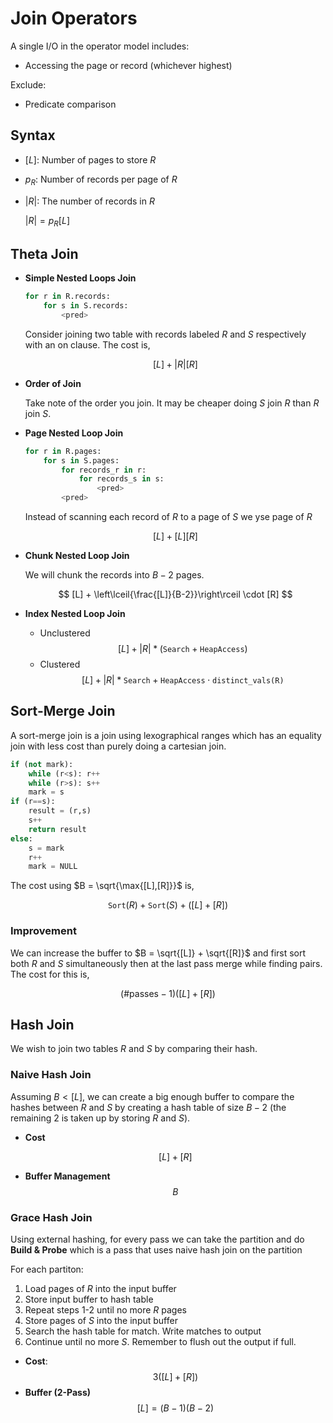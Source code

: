 #  Join Operators

A single I/O in the operator model includes:

* Accessing the page or record (whichever highest)

Exclude:

* Predicate comparison

## Syntax

* $[L]$: Number of pages to store $R$
* $p_R$: Number of records per page of $R$
* $|R|$: The number of records in $R$

    $|R| = p_R [L]$

## Theta Join
* **Simple Nested Loops Join**

    ```py
    for r in R.records:
        for s in S.records:
            <pred>
    ```
    Consider joining two table with records labeled $R$ and $S$ respectively with an on clause. The cost is,

    $$ [L] + |R|[R] $$

* **Order of Join**

    Take note of the order you join. It may be cheaper doing $S$ join $R$ than $R$ join $S$.

* **Page Nested Loop Join**

    ```py
    for r in R.pages:
        for s in S.pages:
            for records_r in r:
                for records_s in s:
                    <pred>
            <pred>
    ```
    Instead of scanning each record of $R$ to a page of $S$ we yse page of $R$

    $$ [L] + [L][R] $$

* **Chunk Nested Loop Join**

    We will chunk the records into $B-2$ pages.

    $$ [L] + \left\lceil{\frac{[L]}{B-2}}\right\rceil \cdot [R] $$

* **Index Nested Loop Join**

    * Unclustered
        $$ [L] + |R| * (\texttt{Search} + \texttt{HeapAccess}) $$
    * Clustered
        $$ [L] + |R| * \texttt{Search} + \texttt{HeapAccess} \cdot \texttt{distinct_vals(R)} $$

## Sort-Merge Join

A sort-merge join is a join using lexographical ranges which has an equality join with less cost than purely doing a cartesian join.

```py
if (not mark):
    while (r<s): r++
    while (r>s): s++
    mark = s
if (r==s):
    result = (r,s)
    s++
    return result
else:
    s = mark
    r++
    mark = NULL
```

The cost using $B = \sqrt{\max{[L],[R]}}$ is,

$$\texttt{Sort}(R) + \texttt{Sort}(S) + ([L] +[R])$$

### Improvement

We can increase the buffer to $B = \sqrt{[L]} + \sqrt{[R]}$ and first sort both $R$ and $S$ simultaneously then at the last pass merge while finding pairs. The cost for this is,

$$ (\#\text{passes} - 1)([L] + [R]) $$

## Hash Join
We wish to join two tables $R$ and $S$ by comparing their hash.

### Naive Hash Join
Assuming $B < [L]$, we can create a big enough buffer to compare the hashes between $R$ and $S$ by creating a hash table of size $B-2$ (the remaining 2 is taken up by storing $R$ and $S$).

* **Cost**

    $$[L] + [R]$$

* **Buffer Management**
    $$B$$

### Grace Hash Join

Using external hashing, for every pass we can take the partition and do **Build & Probe** which is a pass that uses naive hash join on the partition

For each partiton:

1. Load pages of $R$ into the input buffer
2. Store input buffer to hash table
3. Repeat steps 1-2 until no more $R$ pages
4. Store pages of $S$ into the input buffer
5. Search the hash table for match. Write matches to output
6. Continue until no more $S$. Remember to flush out the output if full.

* **Cost**:
    $$ 3([L] + [R])$$
* **Buffer (2-Pass)**
    $$ [L] = (B-1)(B-2) $$